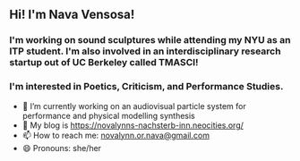 ## Hi! I'm Nava Vensosa!

### I'm working on sound sculptures while attending my NYU as an ITP student. I'm also involved in an interdisciplinary research startup out of UC Berkeley called TMASCI!

### I'm interested in Poetics, Criticism, and Performance Studies.

- 🔭 I’m currently working on an audiovisual particle system for performance and physical modelling synthesis
- 💬 My blog is https://novalynns-nachsterb-inn.neocities.org/
- 📫 How to reach me: novalynn.or.nava@gmail.com
- 😄 Pronouns: she/her
